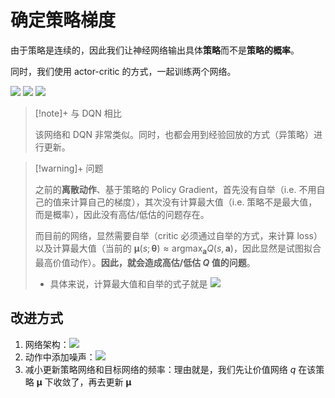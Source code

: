 # 确定策略梯度

由于策略是连续的，因此我们让神经网络输出具体**策略**而不是**策略的概率**。

同时，我们使用 actor-critic 的方式，一起训练两个网络。

<img src="https://gitlab.com/mtdickens1998/mtd-images/-/raw/main/img/2024/07/9_5_20_2_202407090520370.png"/>

<img src="https://gitlab.com/mtdickens1998/mtd-images/-/raw/main/img/2024/07/9_5_20_59_202407090520102.png"/>

<img src="https://gitlab.com/mtdickens1998/mtd-images/-/raw/main/img/2024/07/9_5_21_14_202407090521107.png"/>

> [!note]+ 与 DQN 相比
> 
> 该网络和 DQN 非常类似。同时，也都会用到经验回放的方式（异策略）进行更新。

> [!warning]+ 问题
> 
> 之前的**离散动作**、基于策略的 Policy Gradient，首先没有自举（i.e. 不用自己的值来计算自己的梯度），其次没有计算最大值（i.e. 策略不是最大值，而是概率），因此没有高估/低估的问题存在。
> 
> 而目前的网络，显然需要自举（critic 必须通过自举的方式，来计算 loss）以及计算最大值（当前的 $\mathbf \mu(s; \mathbf \theta) \approx \mathop{\arg\max}_{\mathbf a} Q(s, \mathbf a)$，因此显然是试图拟合最高价值动作）。**因此，就会造成高估/低估 $Q$ 值的问题**。
> 
> - 具体来说，计算最大值和自举的式子就是 <img src="https://gitlab.com/mtdickens1998/mtd-images/-/raw/main/img/2024/07/9_5_54_51_202407090554439.png"/>

## 改进方式

1. 网络架构：<img src="https://gitlab.com/mtdickens1998/mtd-images/-/raw/main/img/2024/07/9_6_23_55_202407090623208.png"/>
2. 动作中添加噪声：<img src="https://gitlab.com/mtdickens1998/mtd-images/-/raw/main/img/2024/07/9_6_24_30_202407090624570.png"/>
3. 减小更新策略网络和目标网络的频率：理由就是，我们先让价值网络 $q$ 在该策略 $\mathbf \mu$ 下收敛了，再去更新 $\mathbf \mu$

